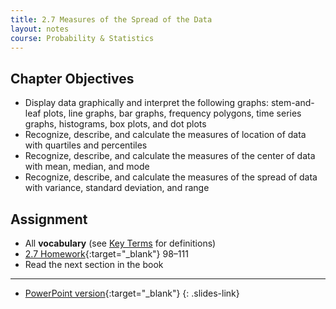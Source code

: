 ```yaml
---
title: 2.7 Measures of the Spread of the Data
layout: notes
course: Probability & Statistics
---
```


## Chapter Objectives

- Display data graphically and interpret the following graphs: stem-and-leaf plots, line graphs, bar graphs, frequency polygons, time series graphs, histograms, box plots, and dot plots
- Recognize, describe, and calculate the measures of location of data with quartiles and percentiles
- Recognize, describe, and calculate the measures of the center of data with mean, median, and mode
- Recognize, describe, and calculate the measures of the spread of data with variance, standard deviation, and range

## Assignment

- All **vocabulary** (see [Key Terms](https://openstax.org/books/statistics/pages/1-key-terms) for definitions)
- [2.7 Homework](https://openstax.org/books/statistics/pages/2-homework#fs-idm25848496){:target="_blank"} 98–111
- Read the next section in the book

---

- [PowerPoint version](https://1drv.ms/p/c/c4097c61e06a2b97/EfRCf-7RTjhEl4qJ-mzxPsUBYsu3KQjScI4ARwkGXnPQKQ?e=6SWCQZ){:target="_blank"}
{: .slides-link}
